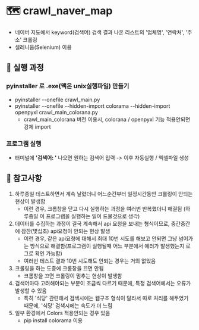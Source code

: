 # 🗺️ crawl_naver_map

- 네이버 지도에서 keyword(검색어) 검색 결과 나온 리스트의 '업체명', '연락처', '주소' 크롤링
- 셀레니움(Selenium) 이용

## 🏁 실행 과정

### pyinstaller 로 .exe(맥은 unix실행파일) 만들기

- pyinstaller --onefile crawl_main.py
- pyinstaller --onefile --hidden-import colorama --hidden-import openpyxl crawl_main_colorana.py
  - crawl_main_colorana 버전 이용시, colorana / openpyxl 기능 적용안되면 강제 import

### 프로그램 실행

- 터미널에 **'검색어: '** 나오면 원하는 검색어 입력 -> 이후 자동실행 / 엑셀파일 생성

## 📄 참고사항

1. 하루종일 테스트하면서 계속 날렸더니 어느순간부터 일정시간동안 크롤링이 안되는 현상이 발생함
   - 이런 경우, 크롬창을 닫고 다시 실행하는 과정을 여러번 반복했더니 해결됨 (하루종일 이 프로그램을 실행하는 일이 드물것으로 생각)
2. 데이터를 수집하는 과정이 결국 계속해서 api 요청을 보내는 형식이므로, 중간중간에 잠깐(몇십초) api요청이 안되는 현상 발생
   - 이런 경우, 같은 api요청에 대해서 최대 10번 시도를 해보고 안되면 그냥 넘어가는 방식으로 해결함(프로그램이 실행될때 어느 부분에서 에러가 발생했는지 로그로 확인 가능함)
   - 여러번 테스트 결과 10번 시도해도 안되는 경우는 거의 없었음
3. 크롤링을 하는 도중에 크롬창을 끄면 안됨
   - 크롬창을 끄면 크롤링이 멈추는 현상이 발생함
4. 검색어마다 고려해야되는 부분이 조금씩 다르기 때문에, 특정 검색어에서는 오류가 발생할 수 있음
   - 특히 '식당' 관련해서 검색시에는 웹구조 형식이 달라서 따로 처리를 해두었기 때문에, '식당' 검색시에는 속도가 더 느림
5. 일부 환경에서 Colors 적용안되는 경우 있음
   - pip install colorama 이용
